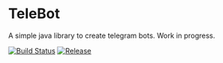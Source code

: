 # TeleBot
A simple java library to create telegram bots. Work in progress.

[![Build Status](https://travis-ci.org/EXH3Y/TeleBot.svg?branch=master)](https://travis-ci.org/EXH3Y/TeleBot)
[![Release](https://jitpack.io/v/EXH3Y/TeleBot.svg)](https://jitpack.io/#EXH3Y/TeleBot)
